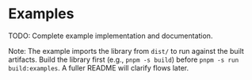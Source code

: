 # Examples

TODO: Complete example implementation and documentation.

Note: The example imports the library from `dist/` to run against the built
artifacts. Build the library first (e.g., `pnpm -s build`) before
`pnpm -s run build:examples`. A fuller README will clarify flows later.
